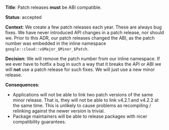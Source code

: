 **Title**: Patch releases **must** be ABI compatible.

**Status**: accepted

**Context**: We create a few patch releases each year. These are always bug
fixes. We have never introduced API changes in a patch release, nor should we.
Prior to this ADR, our patch releases changed the ABI, as the patch number was
embedded in the inline namespace
`google::cloud::v$Major_$Minor_$Patch`.

**Decision**: We will remove the patch number from our inline namespace. If we
ever have to hotfix a bug in such a way that it breaks the API or ABI we will
**not** use a patch release for such fixes. We will just use a new minor
release.

**Consequences**:

- Applications will not be able to link two patch versions of the same minor
  release. That is, they will not be able to link v4.2.1 and v4.2.2 at the same
  time. This is unlikely to cause problems as recompiling / relinking against
  the newer version is trivial.
- Package maintainers will be able to release packages with nicer compatibility
  guarantees.
